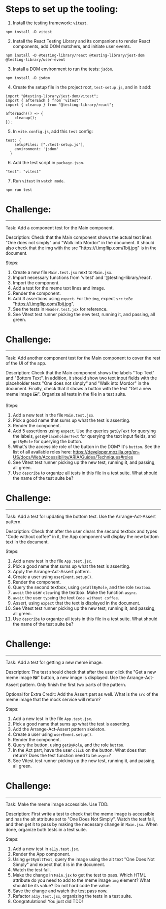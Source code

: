 # Steps to set up the tooling:

1. Install the testing framework: `vitest`.
```
npm install -D vitest
```

2. Install the React Testing Library and its companions to render React components, add DOM matchers, and initiate user events.
```
npm install -D @testing-library/react @testing-library/jest-dom @testing-library/user-event
```

3. Install a DOM environment to run the tests: `jsdom`.
```
npm install -D jsdom
```

4. Create the setup file in the project root, `test-setup.js`, and in it add:
```
import "@testing-library/jest-dom/vitest";
import { afterEach } from 'vitest'
import { cleanup } from "@testing-library/react";

afterEach(() => {
    cleanup();
});
```

5. In `vite.config.js`, add this `test` config:
```
test: {
    setupFiles: ["./test-setup.js"],
    environment: 'jsdom'
  }
```

6. Add the test script in `package.json`.
```
"test": "vitest"
```

7. Run `vitest` in `watch mode`.
```
npm run test
```


# Challenge:
************

Task: Add a component test for the Main component. 

Description: Check that the Main component shows the actual text lines "One does not simply" and "Walk into Mordor" in the document. It should also check that the img with the src "https://i.imgflip.com/1bij.jpg" is in the document.

Steps:
1. Create a new file `Main.test.jsx` next to `Main.jsx`.
2. Import necessary functions from 'vitest' and '@testing-library/react'.
3. Import the component.
4. Add a test for the meme text lines and image. 
  1. Render the component.
  2. Add 3 assertions using `expect`. For the `img`, expect `src` `toBe` "https://i.imgflip.com/1bij.jpg". 
  3. See the tests in `Header.test.jsx` for reference.
5. See Vitest test runner picking the new test, running it, and passing, all green.

# Challenge:
************

Task: Add another component test for the Main component to cover the rest of the UI of the app. 

Description: Check that the Main component shows the labels "Top Text" and "Bottom Text". In addition, it should show two text input fields with the placeholder texts "One does not simply" and "Walk into Mordor" in the document. Finally, check that it shows a button with the text "Get a new meme image 🖼". Organize all tests in the file in a test suite.

Steps:
1. Add a new test in the file `Main.test.jsx`.
2. Pick a good name that sums up what the test is asserting.
3. Render the component.
4. Add 5 assertions using `expect`. Use the queries `getByText` for querying the labels, `getByPlaceholderText` for querying the text input fields, and `getByRole` for querying the button.
5. What's the accessible role of the button in the DOM? It's `button`. See the list of all available roles here: 
https://developer.mozilla.org/en-US/docs/Web/Accessibility/ARIA/Guides/Techniques#roles
6. See Vitest test runner picking up the new test, running it, and passing, all green.
7. Use `describe` to organize all tests in this file in a test suite. What should the name of the test suite be?


# Challenge:
************

Task: Add a test for updating the bottom text. Use the Arrange-Act-Assert pattern.

Description: Check that after the user clears the second textbox and types "Code without coffee" in it, the App component will display the new bottom text in the document.

Steps:
1. Add a new test in the file `App.test.jsx`.
2. Pick a good name that sums up what the test is asserting.
3. Apply the Arrange-Act-Assert pattern.
4. Create a user using `userEvent.setup()`.
5. Render the component.
6. Query the second textbox, using `getAllByRole`, and the role `textbox`.
7. `await` the user `clear`ing the textbox. Make the function `async`.
8. `await` the user `type`ing the text `Code without coffee`.
9. Assert, using `expect` that the text is displayed in the document.
10. See Vitest test runner picking up the new test, running it, and passing, all green.
11. Use `describe` to organize all tests in this file in a test suite. What should the name of the test suite be?

# Challenge:
************

Task: Add a test for getting a new meme image.

Description: The test should check that after the user click the "Get a new meme image 🖼" button, a new image is displayed. Use the Arrange-Act-Assert pattern. Only finish the first two parts of the pattern.

Optional for Extra Credit: Add the Assert part as well. What is the `src` of the meme image that the mock service will return?

Steps:
1. Add a new test in the file `App.test.jsx`.
2. Pick a good name that sums up what the test is asserting.
3. Add the Arrange-Act-Assert pattern skeleton.
4. Create a user using `userEvent.setup()`.
5. Render the component.
6. Query the button, using `getByRole`, and the role `button`.
7. In the Act part, have the user `click` on the button. What does that return? Does the test function need to be `async`? 
8. See Vitest test runner picking up the new test, running it, and passing, all green.


# Challenge:
************

Task: Make the meme image accessible. Use TDD.

Description: First write a test to check that the meme image is accessible and has the alt attribute set to "One Does Not Simply". Watch the test fail, and then get it to pass by making the necessary change in `Main.jsx`. When done, organize both tests in a test suite.

Steps:
1. Add a new test in `a11y.test.jsx`.
2. Render the App component.
3. Using `getByAltText`, query the image using the alt text "One Does Not Simply" and expect that it is in the document.
4. Watch the test fail.
5. Make the change in `Main.jsx` to get the test to pass. Which HTML attribute do you need to add to the meme image `img` element? What should be its value? Do not hard code the value.
6. Save the change and watch the test pass now.
7. Refactor `a11y.test.jsx`, organizing the tests in a test suite.
8. Congratulations! You just did TDD! 